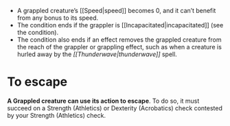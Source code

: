- A grappled creature’s [[Speed|speed]] becomes 0, and it can’t benefit from any bonus to its speed.
- The condition ends if the grappler is [[Incapacitated|incapacitated]] (see the condition).
- The condition also ends if an effect removes the grappled creature from the reach of the grappler or grappling effect, such as when a creature is hurled away by the _[[Thunderwave|thunderwave]]_ spell.

# To escape
**A Grappled creature can use its action to escape**. To do so, it must succeed on a Strength (Athletics) or Dexterity (Acrobatics) check contested by your Strength (Athletics) check.
